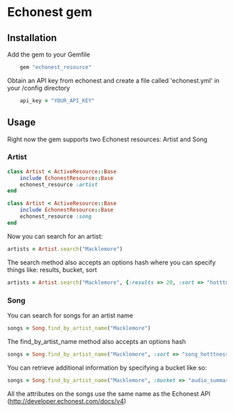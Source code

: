 # Echonest gem

## Installation

Add the gem to your Gemfile

``` ruby
	gem "echonest_resource"
```

Obtain an API key from echonest and create a file called 'echonest.yml' in your /config directory

``` ruby
	api_key = "YOUR_API_KEY"
```

## Usage

Right now the gem supports two Echonest resources: Artist and Song

### Artist

``` ruby
class Artist < ActiveResource::Base
	include EchonestResource::Base
	echonest_resource :artist
end
```

``` ruby
class Artist < ActiveResource::Base
	include EchonestResource::Base
	echonest_resource :song
end
```

Now you can search for an artist:

``` ruby
artists = Artist.search("Macklemore")
```

The search method also accepts an options hash where you can specify things like: results, bucket, sort


``` ruby
artists = Artist.search("Macklemore", {:results => 20, :sort => "hotttnesss-desc"})
```

### Song

You can search for songs for an artist name

``` ruby
songs = Song.find_by_artist_name("Macklemore")
```

The find_by_artist_name method also accepts an options hash 

``` ruby
songs = Song.find_by_artist_name("Macklemore", :sort => "song_hotttnesss")
```

You can retrieve additional information by specifying a bucket like so:

``` ruby
songs = Song.find_by_artist_name("Macklemore", :bucket => "audio_summary", :results => 20)
```


All the attributes on the songs use the same name as the Echonest API (http://developer.echonest.com/docs/v4)

